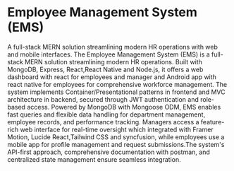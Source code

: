 # Employee Management System (EMS)

A full-stack MERN solution streamlining modern HR operations with web and mobile interfaces.
 The Employee Management System (EMS) is a full-stack MERN solution streamlining modern HR operations.
 Built with MongoDB, Express, React,React Native and Node.js, it offers a web dashboard with react for employees
 and manager and Android app with react native for employees for comprehensive workforce management. The
 system implements Container/Presentational patterns in frontend and MVC architecture in backend, secured through
 JWT authentication and role-based access. Powered by MongoDB with Mongoose ODM, EMS enables fast queries
 and flexible data handling for department management, employee records, and performance tracking. Managers
 access a feature-rich web interface for real-time oversight which integrated with Framer Motion, Lucide
 React,Tailwind CSS and syncfusion, while employees use a mobile app for profile management and request
 submissions.The system's API-first approach, comprehensive documentation with postman, and centralized state
 management ensure seamless integration.



